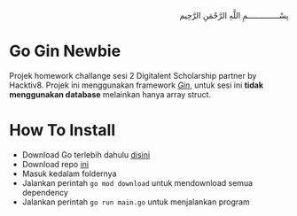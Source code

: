 <p align="right">
بِسْــــــــــــــمِ اللَّهِ الرَّحْمَنِ الرَّحِيم 
</p>

# Go Gin Newbie
Projek homework challange sesi 2 Digitalent Scholarship partner by Hacktiv8. Projek ini menggunakan framework [_Gin_](https://gin-gonic.com/), untuk sesi ini **tidak menggunakan database** melainkan hanya array struct.

# How To Install
- Download Go terlebih dahulu [disini](https://golang.org/dl/)
- Download repo [ini](https://github.com/afrizal423/go-gin-newbie/archive/refs/heads/sesi-2-challange.zip)
- Masuk kedalam foldernya
- Jalankan perintah ```go mod download``` untuk mendownload semua dependency
- Jalankan perintah ```go run main.go``` untuk menjalankan program